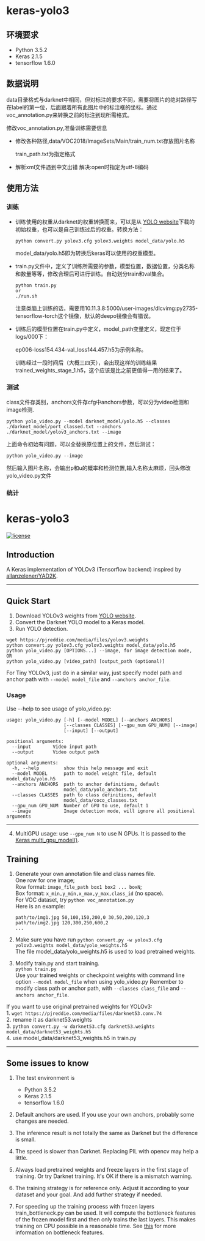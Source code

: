 # keras-yolo3

## 环境要求

- Python 3.5.2
- Keras 2.1.5
- tensorflow 1.6.0

## 数据说明

data目录格式与darknet中相同，但对标注的要求不同，需要将图片的绝对路径写在label的第一位，后面跟着所有此图片中的标注框的坐标。通过voc_annotation.py来转换之前的标注到现所需格式。

修改voc_annotation.py,准备训练需要信息

- 修改各种路径,data/VOC2018/ImageSets/Main/train_num.txt存放图片名称

  train_path.txt为指定格式

- 解析xml文件遇到中文出错 解决:open时指定为utf-8编码

## 使用方法

### 训练

- 训练使用的权重从darknet的权重转换而来，可以是从 [YOLO website](http://pjreddie.com/darknet/yolo/)下载的初始权重，也可以是自己训练过后的权重。转换方法：

  ```
  python convert.py yolov3.cfg yolov3.weights model_data/yolo.h5
  ```

  model_data/yolo.h5即为转换后keras可以使用的权重模型。

- train.py文件中，定义了训练所需要的参数，模型位置，数据位置，分类名称和数量等等，修改合理后可进行训练。自动划分train和val集合。

  ```
  python train.py
  or
  ./run.sh
  ```

  注意类脑上训练的话，需要用10.11.3.8:5000/user-images/dlcvimg:py2735-tensorflow-torch这个镜像，默认的deepo镜像会有错误。

- 训练后的模型位置在train.py中定义，model_path变量定义，现定位于logs/000下：

  ep006-loss154.434-val_loss144.457.h5为示例名称。

  训练经过一段时间后（大概三四天），会出现这样的训练结果trained_weights_stage_1.h5，这个应该是比之前更值得一用的结果了。

### 测试

class文件存类别，anchors文件存cfg中anchors参数，可以分为video检测和image检测.

```
python yolo_video.py --model darknet_model/yolo.h5 --classes ./darknet_model/port_classed.txt --anchors ./darknet_model/yolov3_anchors.txt --image
```

上面命令初始有问题，可以全替换原位置上的文件，然后测试：

```
python yolo_video.py --image
```

然后输入图片名称，会输出p和u的概率和检测位置,输入名称太麻烦，回头修改yolo_video.py文件

### 统计











# keras-yolo3

[![license](https://img.shields.io/github/license/mashape/apistatus.svg)](LICENSE)

## Introduction

A Keras implementation of YOLOv3 (Tensorflow backend) inspired by [allanzelener/YAD2K](https://github.com/allanzelener/YAD2K).

---

## Quick Start

1. Download YOLOv3 weights from [YOLO website](http://pjreddie.com/darknet/yolo/).
2. Convert the Darknet YOLO model to a Keras model.
3. Run YOLO detection.

```
wget https://pjreddie.com/media/files/yolov3.weights
python convert.py yolov3.cfg yolov3.weights model_data/yolo.h5
python yolo_video.py [OPTIONS...] --image, for image detection mode, OR
python yolo_video.py [video_path] [output_path (optional)]
```

For Tiny YOLOv3, just do in a similar way, just specify model path and anchor path with `--model model_file` and `--anchors anchor_file`.

### Usage
Use --help to see usage of yolo_video.py:
```
usage: yolo_video.py [-h] [--model MODEL] [--anchors ANCHORS]
                     [--classes CLASSES] [--gpu_num GPU_NUM] [--image]
                     [--input] [--output]

positional arguments:
  --input        Video input path
  --output       Video output path

optional arguments:
  -h, --help         show this help message and exit
  --model MODEL      path to model weight file, default model_data/yolo.h5
  --anchors ANCHORS  path to anchor definitions, default
                     model_data/yolo_anchors.txt
  --classes CLASSES  path to class definitions, default
                     model_data/coco_classes.txt
  --gpu_num GPU_NUM  Number of GPU to use, default 1
  --image            Image detection mode, will ignore all positional arguments
```
---

4. MultiGPU usage: use `--gpu_num N` to use N GPUs. It is passed to the [Keras multi_gpu_model()](https://keras.io/utils/#multi_gpu_model).

## Training

1. Generate your own annotation file and class names file.  
    One row for one image;  
    Row format: `image_file_path box1 box2 ... boxN`;  
    Box format: `x_min,y_min,x_max,y_max,class_id` (no space).  
    For VOC dataset, try `python voc_annotation.py`  
    Here is an example:
    ```
    path/to/img1.jpg 50,100,150,200,0 30,50,200,120,3
    path/to/img2.jpg 120,300,250,600,2
    ...
    ```

2. Make sure you have run `python convert.py -w yolov3.cfg yolov3.weights model_data/yolo_weights.h5`  
    The file model_data/yolo_weights.h5 is used to load pretrained weights.

3. Modify train.py and start training.  
    `python train.py`  
    Use your trained weights or checkpoint weights with command line option `--model model_file` when using yolo_video.py
    Remember to modify class path or anchor path, with `--classes class_file` and `--anchors anchor_file`.

If you want to use original pretrained weights for YOLOv3:  
​    1. `wget https://pjreddie.com/media/files/darknet53.conv.74`  
​    2. rename it as darknet53.weights  
​    3. `python convert.py -w darknet53.cfg darknet53.weights model_data/darknet53_weights.h5`  
​    4. use model_data/darknet53_weights.h5 in train.py

---

## Some issues to know

1. The test environment is
    - Python 3.5.2
    - Keras 2.1.5
    - tensorflow 1.6.0

2. Default anchors are used. If you use your own anchors, probably some changes are needed.

3. The inference result is not totally the same as Darknet but the difference is small.

4. The speed is slower than Darknet. Replacing PIL with opencv may help a little.

5. Always load pretrained weights and freeze layers in the first stage of training. Or try Darknet training. It's OK if there is a mismatch warning.

6. The training strategy is for reference only. Adjust it according to your dataset and your goal. And add further strategy if needed.

7. For speeding up the training process with frozen layers train_bottleneck.py can be used. It will compute the bottleneck features of the frozen model first and then only trains the last layers. This makes training on CPU possible in a reasonable time. See [this](https://blog.keras.io/building-powerful-image-classification-models-using-very-little-data.html) for more information on bottleneck features.
